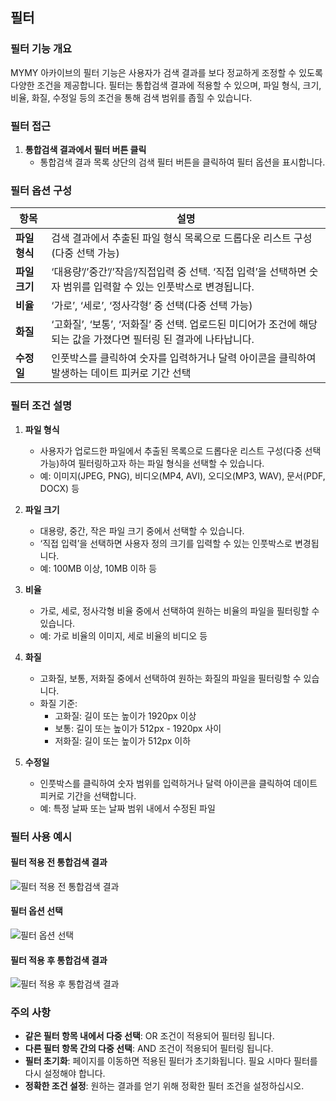 ## 필터

### 필터 기능 개요

MYMY 아카이브의 필터 기능은 사용자가 검색 결과를 보다 정교하게 조정할 수 있도록 다양한 조건을 제공합니다. 필터는 통합검색 결과에 적용할 수 있으며, 파일 형식, 크기, 비율, 화질, 수정일 등의 조건을 통해 검색 범위를 좁힐 수 있습니다.

### 필터 접근

1. **통합검색 결과에서 필터 버튼 클릭**
   - 통합검색 결과 목록 상단의 검색 필터 버튼을 클릭하여 필터 옵션을 표시합니다.

### 필터 옵션 구성

| 항목           | 설명                                                                 |
|--------------|--------------------------------------------------------------------|
| **파일 형식**     | 검색 결과에서 추출된 파일 형식 목록으로 드롭다운 리스트 구성(다중 선택 가능)                               |
| **파일 크기**     | ‘대용량’/’중간’/’작음’/직접입력 중 선택. ‘직접 입력’을 선택하면 숫자 범위를 입력할 수 있는 인풋박스로 변경됩니다.  |
| **비율**        | ‘가로’, ‘세로’, ‘정사각형’ 중 선택(다중 선택 가능)                                                   |
| **화질**        | ‘고화질’, ‘보통’, ‘저화질’ 중 선택. 업로드된 미디어가 조건에 해당되는 값을 가졌다면 필터링 된 결과에 나타납니다.         |
| **수정일**      | 인풋박스를 클릭하여 숫자를 입력하거나 달력 아이콘을 클릭하여 발생하는 데이트 피커로 기간 선택                          |

### 필터 조건 설명

1. **파일 형식**
   - 사용자가 업로드한 파일에서 추출된 목록으로 드롭다운 리스트 구성(다중 선택 가능)하여 필터링하고자 하는 파일 형식을 선택할 수 있습니다.
   - 예: 이미지(JPEG, PNG), 비디오(MP4, AVI), 오디오(MP3, WAV), 문서(PDF, DOCX) 등

2. **파일 크기**
   - 대용량, 중간, 작은 파일 크기 중에서 선택할 수 있습니다.
   - ‘직접 입력’을 선택하면 사용자 정의 크기를 입력할 수 있는 인풋박스로 변경됩니다.
   - 예: 100MB 이상, 10MB 이하 등

3. **비율**
   - 가로, 세로, 정사각형 비율 중에서 선택하여 원하는 비율의 파일을 필터링할 수 있습니다.
   - 예: 가로 비율의 이미지, 세로 비율의 비디오 등

4. **화질**
   - 고화질, 보통, 저화질 중에서 선택하여 원하는 화질의 파일을 필터링할 수 있습니다.
   - 화질 기준:
     - 고화질: 길이 또는 높이가 1920px 이상
     - 보통: 길이 또는 높이가 512px - 1920px 사이
     - 저화질: 길이 또는 높이가 512px 이하

5. **수정일**
   - 인풋박스를 클릭하여 숫자 범위를 입력하거나 달력 아이콘을 클릭하여 데이트 피커로 기간을 선택합니다.
   - 예: 특정 날짜 또는 날짜 범위 내에서 수정된 파일

### 필터 사용 예시

#### 필터 적용 전 통합검색 결과

![필터 적용 전 통합검색 결과](path/to/pre_filter_search_results_image.png)

#### 필터 옵션 선택

![필터 옵션 선택](path/to/filter_options_selection_image.png)

#### 필터 적용 후 통합검색 결과

![필터 적용 후 통합검색 결과](path/to/post_filter_search_results_image.png)

### 주의 사항

- **같은 필터 항목 내에서 다중 선택**: OR 조건이 적용되어 필터링 됩니다.
- **다른 필터 항목 간의 다중 선택**: AND 조건이 적용되어 필터링 됩니다.
- **필터 초기화**: 페이지를 이동하면 적용된 필터가 초기화됩니다. 필요 시마다 필터를 다시 설정해야 합니다.
- **정확한 조건 설정**: 원하는 결과를 얻기 위해 정확한 필터 조건을 설정하십시오.
